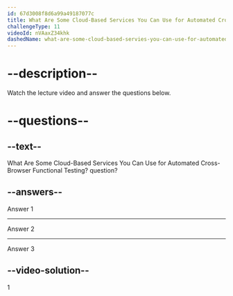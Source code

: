```yaml
---
id: 67d3008f8d6a99a49187077c
title: What Are Some Cloud-Based Services You Can Use for Automated Cross-Browser Functional Testing?
challengeType: 11
videoId: nVAaxZ34khk
dashedName: what-are-some-cloud-based-servies-you-can-use-for-automated-cross-browser-functional-testing
---
```


# --description--

Watch the lecture video and answer the questions below.

# --questions--

## --text--

What Are Some Cloud-Based Services You Can Use for Automated Cross-Browser Functional Testing? question?

## --answers--

Answer 1

---

Answer 2

---

Answer 3

## --video-solution--

1
